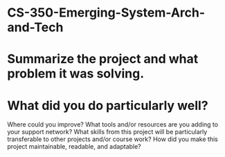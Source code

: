 # CS-350-Emerging-System-Arch-and-Tech
# Summarize the project and what problem it was solving.
# What did you do particularly well?
Where could you improve?
What tools and/or resources are you adding to your support network?
What skills from this project will be particularly transferable to other projects and/or course work?
How did you make this project maintainable, readable, and adaptable?
